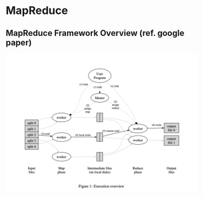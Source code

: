 # MapReduce

## MapReduce Framework Overview (ref. google paper)

![mr-overview](images/mr-overview.png)